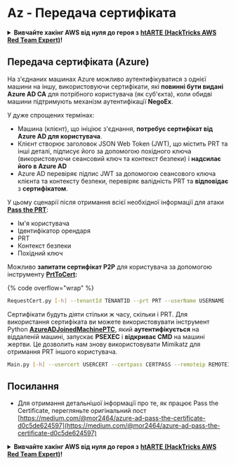 # Az - Передача сертифіката

<details>

<summary><strong>Вивчайте хакінг AWS від нуля до героя з</strong> <a href="https://training.hacktricks.xyz/courses/arte"><strong>htARTE (HackTricks AWS Red Team Expert)</strong></a><strong>!</strong></summary>

Інші способи підтримки HackTricks:

* Якщо ви хочете побачити вашу **компанію рекламовану на HackTricks** або **завантажити HackTricks у форматі PDF**, перевірте [**ПЛАНИ ПІДПИСКИ**](https://github.com/sponsors/carlospolop)!
* Отримайте [**офіційний PEASS & HackTricks мерч**](https://peass.creator-spring.com)
* Відкрийте для себе [**Сім'ю PEASS**](https://opensea.io/collection/the-peass-family), нашу колекцію ексклюзивних [**NFT**](https://opensea.io/collection/the-peass-family)
* **Приєднуйтесь до** 💬 [**групи Discord**](https://discord.gg/hRep4RUj7f) або [**групи telegram**](https://t.me/peass) або **слідкуйте** за нами на **Twitter** 🐦 [**@hacktricks_live**](https://twitter.com/hacktricks_live)**.**
* **Поділіться своїми хакерськими трюками, надсилайте PR до** [**HackTricks**](https://github.com/carlospolop/hacktricks) **і** [**HackTricks Cloud**](https://github.com/carlospolop/hacktricks-cloud) **репозиторіїв на GitHub**.

</details>

## Передача сертифіката (Azure)

На з'єднаних машинах Azure можливо аутентифікуватися з однієї машини на іншу, використовуючи сертифікати, які **повинні бути видані Azure AD CA** для потрібного користувача (як суб'єкта), коли обидві машини підтримують механізм аутентифікації **NegoEx**.

У дуже спрощених термінах:

* Машина (клієнт), що ініціює з'єднання, **потребує сертифікат від Azure AD для користувача**.
* Клієнт створює заголовок JSON Web Token (JWT), що містить PRT та інші деталі, підписує його за допомогою похідного ключа (використовуючи сеансовий ключ та контекст безпеки) і **надсилає його в Azure AD**
* Azure AD перевіряє підпис JWT за допомогою сеансового ключа клієнта та контексту безпеки, перевіряє валідність PRT та **відповідає** з **сертифікатом**.

У цьому сценарії після отримання всієї необхідної інформації для атаки [**Pass the PRT**](pass-the-prt.md):

* Ім'я користувача
* Ідентифікатор орендаря
* PRT
* Контекст безпеки
* Похідний ключ

Можливо **запитати сертифікат P2P** для користувача за допомогою інструменту [**PrtToCert**](https://github.com/morRubin/PrtToCert)**:** 

{% code overflow="wrap" %}
```bash
RequestCert.py [-h] --tenantId TENANTID --prt PRT --userName USERNAME --hexCtx HEXCTX --hexDerivedKey HEXDERIVEDKEY [--passPhrase PASSPHRASE]
```
Сертифікати будуть діяти стільки ж часу, скільки і PRT. Для використання сертифіката ви можете використовувати інструмент Python [**AzureADJoinedMachinePTC**](https://github.com/morRubin/AzureADJoinedMachinePTC), який **аутентифікується** на віддаленій машині, запускає **PSEXEC** і **відкриває CMD** на машині жертви. Це дозволить нам знову використовувати Mimikatz для отримання PRT іншого користувача.
```bash
Main.py [-h] --usercert USERCERT --certpass CERTPASS --remoteip REMOTEIP
```
## Посилання

* Для отримання детальнішої інформації про те, як працює Pass the Certificate, перегляньте оригінальний пост [https://medium.com/@mor2464/azure-ad-pass-the-certificate-d0c5de624597](https://medium.com/@mor2464/azure-ad-pass-the-certificate-d0c5de624597)

<details>

<summary><strong>Вивчайте хакінг AWS від нуля до героя з</strong> <a href="https://training.hacktricks.xyz/courses/arte"><strong>htARTE (HackTricks AWS Red Team Expert)</strong></a><strong>!</strong></summary>

Інші способи підтримки HackTricks:

* Якщо ви хочете побачити **рекламу вашої компанії на HackTricks** або **завантажити HackTricks у форматі PDF**, перевірте [**ПЛАНИ ПІДПИСКИ**](https://github.com/sponsors/carlospolop)!
* Отримайте [**офіційний мерч PEASS & HackTricks**](https://peass.creator-spring.com)
* Відкрийте для себе [**Сім'ю PEASS**](https://opensea.io/collection/the-peass-family), нашу колекцію ексклюзивних [**NFT**](https://opensea.io/collection/the-peass-family)
* **Приєднуйтесь до** 💬 [**групи Discord**](https://discord.gg/hRep4RUj7f) або [**групи Telegram**](https://t.me/peass) або **слідкуйте** за нами на **Twitter** 🐦 [**@hacktricks_live**](https://twitter.com/hacktricks_live)**.**
* **Поділіться своїми хакерськими трюками, надсилайте PR до** [**HackTricks**](https://github.com/carlospolop/hacktricks) та [**HackTricks Cloud**](https://github.com/carlospolop/hacktricks-cloud) репозиторіїв.

</details>
